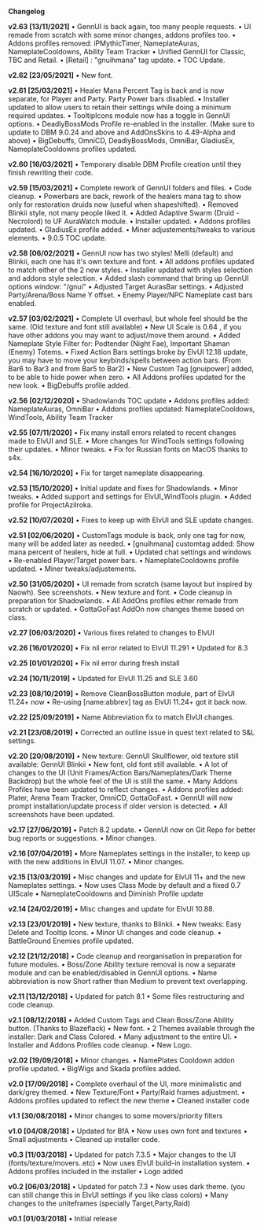 **Changelog**

**v2.63 [13/11/2021]**
• GennUI is back again, too many people requests.
• UI remade from scratch with some minor changes, addons profiles too.
• Addons profiles removed: iPMythicTimer, NameplateAuras, NameplateCooldowns, Ability Team Tracker
• Unified GennUI for Classic, TBC and Retail.
• [Retail] : "gnuihmana" tag update.
• TOC Update.

**v2.62 [23/05/2021]**
• New font.

**v2.61 [25/03/2021]**
• Healer Mana Percent Tag is back and is now separate, for Player and Party. Party Power bars disabled.
• Installer updated to allow users to retain their settings while doing a minimum required updates.
• TooltipIcons module now has a toggle in GennUI options.
• DeadlyBossMods Profile re-enabled in the installer. (Make sure to update to DBM 9.0.24 and above and AddOnsSkins to 4.49-Alpha and above)
• BigDebuffs, OmniCD, DeadlyBossMods, OmniBar, GladiusEx, NameplateCooldowns profiles updated.

**v2.60 [16/03/2021]**
• Temporary disable DBM Profile creation until they finish rewriting their code.

**v2.59 [15/03/2021]**
• Complete rework of GennUI folders and files.
• Code cleanup.
• Powerbars are back, rework of the healers mana tag to show only for restoration druids now (useful when shapeshifted).
• Removed Blinkii style, not many people liked it.
• Added Adaptive Swarm (Druid - Necrolord) to UF AuraWatch module.
• Installer updated.
• Addons profiles updated.
• GladiusEx profile added.
• Miner adjustements/tweaks to various elements.
• 9.0.5 TOC update.

**v2.58 [06/02/2021]**
• GennUI now has two styles! Melli (default) and Blinkii, each one has it's own texture and font.
• All addons profiles updated to match either of the 2 new styles.
• Installer updated with styles selection and addons style selection.
• Added slash command that bring up GennUI options window: "/gnui"
• Adjusted Target AurasBar settings.
• Adjusted Party/Arena/Boss Name Y offset.
• Enemy Player/NPC Nameplate cast bars enabled.

**v2.57 [03/02/2021]**
• Complete UI overhaul, but whole feel should be the same. (Old texture and font still available)
• New UI Scale is 0.64 , if you have other addons you may want to adjust/move them around.
• Added Nameplate Style Filter for: Podtender (Night Fae), Important Shaman (Enemy) Totems.
• Fixed Action Bars settings broke by ElvUI 12.18 update, you may have to move your keybinds/spells between action bars.
	(From Bar6 to Bar3 and from Bar5 to Bar2)
• New Custom Tag [gnuipower] added, to be able to hide power when zero.
• All Addons profiles updated for the new look.
• BigDebuffs profile added.

**v2.56 [02/12/2020]**
• Shadowlands TOC update
• Addons profiles added: NameplateAuras, OmniBar
• Addons profiles updated: NameplateCooldows, WindTools, Ability Team Tracker

**v2.55 [07/11/2020]**
• Fix many install errors related to recent changes made to ElvUI and SLE.
• More changes for WindTools settings following their updates.
• Minor tweaks.
• Fix for Russian fonts on MacOS thanks to s4x.

**v2.54 [16/10/2020]**
• Fix for target nameplate disappearing.

**v2.53 [15/10/2020]**
• Initial update and fixes for Shadowlands.
• Minor tweaks.
• Added support and settings for ElvUI_WindTools plugin.
• Added profile for ProjectAzilroka.

**v2.52 [10/07/2020]**
• Fixes to keep up with ElvUI and SLE update changes.

**v2.51 [02/06/2020]**
• CustomTags module is back, only one tag for now, many will be added later as needed.
• [gnuihmana] customtag added: Show mana percent of healers, hide at full.
• Updated chat settings and windows
• Re-enabled Player/Target power bars.
• NameplateCooldowns profile updated.
• Miner tweaks/adjustements.

**v2.50 [31/05/2020]**
• UI remade from scratch (same layout but inspired by Naowh). See screenshots.
• New texture and font.
• Code cleanup in preparation for Shadowlands.
• All AddOns profiles either remade from scratch or updated.
• GottaGoFast AddOn now changes theme based on class.

**v2.27 [06/03/2020]**
• Various fixes related to changes to ElvUI

**v2.26 [16/01/2020]**
• Fix nil error related to ElvUI 11.291
• Updated for 8.3

**v2.25 [01/01/2020]**
• Fix nil error during fresh install

**v2.24 [10/11/2019]**
• Updated for ElvUI 11.25 and SLE 3.60

**v2.23 [08/10/2019]**
• Remove CleanBossButton module, part of ElvUI 11.24+ now
• Re-using [name:abbrev] tag as ElvUI 11.24+ got it back now.

**v2.22 [25/09/2019]**
• Name Abbreviation fix to match ElvUI changes.

**v2.21 [23/08/2019]**
• Corrected an outline issue in quest text related to S&L settings.

**v2.20 [20/08/2019]**
• New texture: GennUI Skullflower, old texture still available: GennUI Blinkii
• New font, old font still available.
• A lot of changes to the UI (Unit Frames/Action Bars/Nameplates/Dark Theme Backdrop) but the whole feel of the UI is still the same.
• Many Addons Profiles have been updated to reflect changes.
• Addons profiles added: Plater, Arena Team Tracker, OmniCD, GottaGoFast.
• GennUI will now prompt installation/update process if older version is detected.
• All screenshots have been updated.

**v2.17 [27/06/2019]**
• Patch 8.2 update.
• GennUI now on Git Repo for better bug reports or suggestions.
• Minor changes.

**v2.16 [07/04/2019]**
• More Nameplates settings in the installer, to keep up with the new additions in ElvUI 11.07.
• Minor changes.

**v2.15 [13/03/2019]**
• Misc changes and update for ElvUI 11+ and the new Nameplates settings.
• Now uses Class Mode by default and a fixed 0.7 UIScale
• NameplateCooldowns and Diminish Profile update

**v2.14 [24/02/2019]**
• Misc changes and update for ElvUI 10.88.

**v2.13 [23/01/2019]**
• New texture, thanks to Blinkii.
• New tweaks: Easy Delete and Tooltip Icons.
• Minor UI changes and code cleanup.
• BattleGround Enemies profile updated.

**v2.12 [21/12/2018]**
• Code cleanup and reorganisation in preparation for future modules.
• Boss/Zone Ability texture removal is now a separate module and can be enabled/disabled in GennUI options.
• Name abbreviation is now Short rather than Medium to prevent text overlapping.

**v2.11 [13/12/2018]**
• Updated for patch 8.1
• Some files restructuring and code cleanup.

**v2.1 [08/12/2018]**
• Added Custom Tags and Clean Boss/Zone Ability button. (Thanks to Blazeflack)
• New font.
• 2 Themes available through the installer: Dark and Class Colored.
• Many adjustment to the entire UI.
• Installer and Addons Profiles code cleanup.
• New Logo.

**v2.02 [19/09/2018]**
• Minor changes.
• NamePlates Cooldown addon profile updated.
• BigWigs and Skada profiles added.

**v2.0 [17/09/2018]**
• Complete overhaul of the UI, more minimalistic and dark/grey themed.
• New Texture/Font
• Party/Raid frames adjustment.
• Addons profiles updated to reflect the new theme
• Cleaned installer code

**v1.1 [30/08/2018]**
• Minor changes to some movers/priority filters

**v1.0 [04/08/2018]**
• Updated for BfA
• Now uses own font and textures
• Small adjustments
• Cleaned up installer code.

**v0.3 [11/03/2018]**
• Updated for patch 7.3.5
• Major changes to the UI (fonts/texture/movers..etc)
• Now uses ElvUI build-in installation system.
• Addons profiles included in the installer
• Logo added

**v0.2 [06/03/2018]**
• Updated for patch 7.3
• Now uses dark theme. (you can still change this in ElvUI settings if you like class colors)
• Many changes to the uniteframes (specially Target,Party,Raid)

**v0.1 [01/03/2018]**
• Initial release